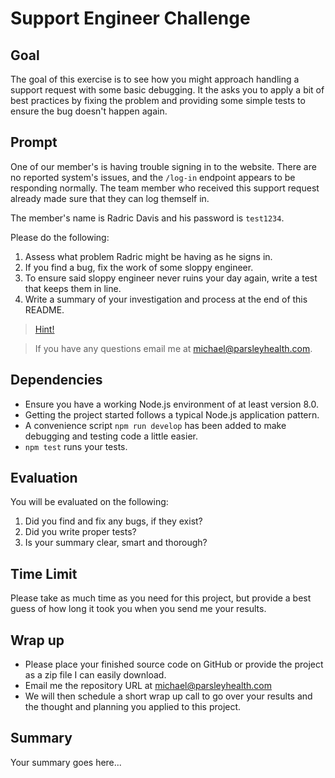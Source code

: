 # Support Engineer Challenge

## Goal

The goal of this exercise is to see how you might approach handling a support
request with some basic debugging. It the asks you to apply a bit of best
practices by fixing the problem and providing some simple tests to ensure the
bug doesn't happen again.

## Prompt

One of our member's is having trouble signing in to the website. There are no
reported system's issues, and the `/log-in` endpoint appears to be responding
normally. The team member who received this support request already made sure
that they can log themself in.

The member's name is Radric Davis and his password is `test1234`.

Please do the following:

1. Assess what problem Radric might be having as he signs in.
2. If you find a bug, fix the work of some sloppy engineer.
3. To ensure said sloppy engineer never ruins your day again, write a test that
   keeps them in line.
4. Write a summary of your investigation and process at the end of this README.

> [Hint!](https://tools.ietf.org/html/rfc5321#section-2.4)

> If you have any questions email me at michael@parsleyhealth.com.

## Dependencies

- Ensure you have a working Node.js environment of at least version 8.0.
- Getting the project started follows a typical Node.js application pattern.
- A convenience script `npm run develop` has been added to make debugging and
  testing code a little easier.
- `npm test` runs your tests.

## Evaluation

You will be evaluated on the following:

1.  Did you find and fix any bugs, if they exist?
2.  Did you write proper tests?
3.  Is your summary clear, smart and thorough?

## Time Limit

Please take as much time as you need for this project, but provide a best guess
of how long it took you when you send me your results.

## Wrap up

- Please place your finished source code on GitHub or provide the project as a
  zip file I can easily download.
- Email me the repository URL at michael@parsleyhealth.com
- We will then schedule a short wrap up call to go over your results and the
  thought and planning you applied to this project.

## Summary

Your summary goes here...
